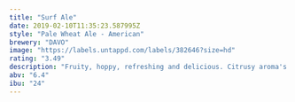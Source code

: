 ```yaml
---
title: "Surf Ale"
date: 2019-02-10T11:35:23.587995Z
style: "Pale Wheat Ale - American"
brewery: "DAVO"
image: "https://labels.untappd.com/labels/382646?size=hd"
rating: "3.49"
description: "Fruity, hoppy, refreshing and delicious. Citrusy aroma's and a great, sunny taste. This is Hawaii in a bottle!"
abv: "6.4"
ibu: "24"
---
```

